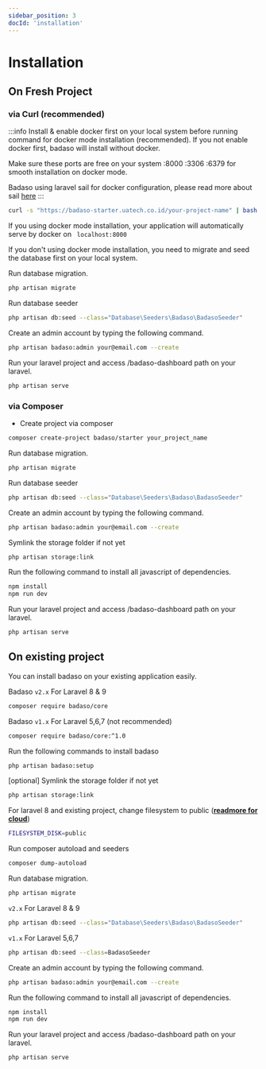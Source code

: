 ```yaml
---
sidebar_position: 3
docId: 'installation'
---
```


# Installation

## On Fresh Project 

### via Curl (recommended)

:::info
Install & enable docker first on your local system before running command for docker mode installation (recommended). If you not enable docker first, badaso will install without docker.

Make sure these ports are free on your system :8000 :3306 :6379 for smooth installation on docker mode.

Badaso using laravel sail for docker configuration, please read more about sail [here](https://laravel.com/docs/9.x/sail)
:::

```bash
curl -s "https://badaso-starter.uatech.co.id/your-project-name" | bash
```
If you using docker mode installation, your application will automatically serve by docker on ` localhost:8000`

If you don't using docker mode installation, you need to migrate and seed the database first on your local system.

Run database migration.
```bash
php artisan migrate
 ```

Run database seeder
```bash
php artisan db:seed --class="Database\Seeders\Badaso\BadasoSeeder"
```

Create an admin account by typing the following command.
```bash
php artisan badaso:admin your@email.com --create
```

Run your laravel project and access /badaso-dashboard path on your laravel.
```bash
php artisan serve
```

### via Composer

- Create project via composer

```bash
composer create-project badaso/starter your_project_name
```

Run database migration.
```bash
php artisan migrate
 ```

Run database seeder
```bash
php artisan db:seed --class="Database\Seeders\Badaso\BadasoSeeder"
```

Create an admin account by typing the following command.
```bash
php artisan badaso:admin your@email.com --create
```

Symlink the storage folder if not yet
```bash
php artisan storage:link
 ```

Run the following command to install all javascript of dependencies.
```bash
npm install
npm run dev
```

Run your laravel project and access /badaso-dashboard path on your laravel.
```bash
php artisan serve
```

## On existing project
You can install badaso on your existing application easily.

Badaso `v2.x` For Laravel 8 & 9
```bash
composer require badaso/core
 ```

Badaso `v1.x` For Laravel 5,6,7 (not recommended)
```bash
composer require badaso/core:^1.0
 ```

Run the following commands to install badaso
```bash
php artisan badaso:setup
 ```

[optional] Symlink the storage folder if not yet
```bash
php artisan storage:link
 ```

For laravel 8 and existing project, change filesystem to public (**[readmore for cloud](/core-concept/storage)**)
```bash
FILESYSTEM_DISK=public
 ```

Run composer autoload and seeders
```bash
composer dump-autoload
 ```

Run database migration.
```bash
php artisan migrate
 ```

`v2.x` For Laravel 8 & 9
```bash
php artisan db:seed --class="Database\Seeders\Badaso\BadasoSeeder"
```

`v1.x` For Laravel 5,6,7
```bash
php artisan db:seed --class=BadasoSeeder
```

Create an admin account by typing the following command.
```bash
php artisan badaso:admin your@email.com --create
```

Run the following command to install all javascript of dependencies.
```bash
npm install
npm run dev
```

Run your laravel project and access /badaso-dashboard path on your laravel.
```bash
php artisan serve


